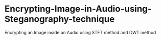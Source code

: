 # Encrypting-Image-in-Audio-using-Steganography-technique
Encrypting an Image inside an Audio using STFT method and DWT method
